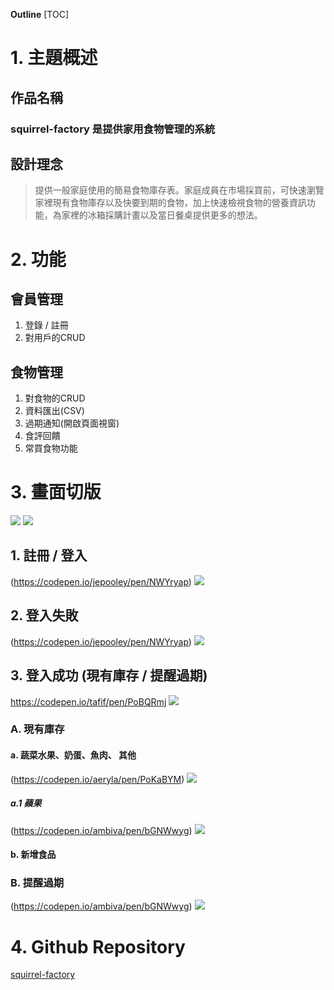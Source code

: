 **Outline**
[TOC]
# 1. 主題概述
## 作品名稱
### **squirrel-factory** 是提供家用食物管理的系統
## 設計理念
> 提供一般家庭使用的簡易食物庫存表。家庭成員在市場採買前，可快速瀏覽家裡現有食物庫存以及快要到期的食物，加上快速檢視食物的營養資訊功能，為家裡的冰箱採購計畫以及當日餐桌提供更多的想法。

# 2. 功能
## 會員管理
1. 登錄 / 註冊
2. 對用戶的CRUD
## 食物管理
1. 對食物的CRUD
2. 資料匯出(CSV)
3. 過期通知(開啟頁面視窗)
4. 食評回饋
5. 常買食物功能

# 3. 畫面切版
![](https://hackmd.io/_uploads/rJAbXMhOn.png)
![](https://hackmd.io/_uploads/HyIpAG2_3.png)

## 1. 註冊 / 登入
(https://codepen.io/jepooley/pen/NWYryap)
![](https://hackmd.io/_uploads/SJOFofndh.png)
## 2. 登入失敗
(https://codepen.io/jepooley/pen/NWYryap)
![](https://hackmd.io/_uploads/SJOFofndh.png)
## 3. 登入成功 (現有庫存 / 提醒過期)
https://codepen.io/tafif/pen/PoBQRmj
![](https://hackmd.io/_uploads/rJI59G3O2.png)

### A. 現有庫存

#### a. 蔬菜水果、奶蛋、魚肉、 其他
(https://codepen.io/aeryla/pen/PoKaBYM)
![](https://hackmd.io/_uploads/S1nWdGhO3.png)
      
##### a.1 蘋果
(https://codepen.io/ambiva/pen/bGNWwyg)
![](https://hackmd.io/_uploads/HygF_G3dn.png)
#### b. 新增食品

### B. 提醒過期
(https://codepen.io/ambiva/pen/bGNWwyg)
![](https://hackmd.io/_uploads/HygF_G3dn.png)

# 4. Github Repository
[squirrel-factory](https://github.com/yenkemiel/uch_project)